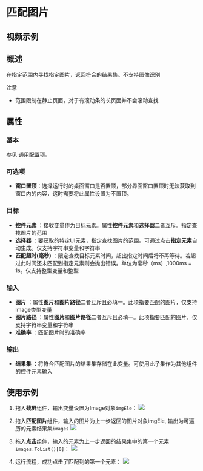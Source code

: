# 匹配图片

## 视频示例

## 概述

在指定范围内寻找指定图片，返回符合的结果集。不支持图像识别

注意

- 范围限制在静止页面，对于有滚动条的长页面并不会滚动查找

## 属性

### 基本

参见 [通用配置项](../Appendix/CommonConfigurationItems.md)。

### 可选项

- **窗口置顶**：选择运行时的桌面窗口是否置顶，部分界面窗口置顶时无法获取到窗口内的内容，这时需要将此属性设置为不置顶。

### 目标

- **控件元素** ：接收变量作为目标元素。属性**控件元素**和**选择器**二者互斥。指定查找图片的范围
- **[选择器](../Appendix/Selector.md?_v=v2020.4)** ：要获取的特定UI元素，指定查找图片的范围。可通过点击**指定元素**自动生成。仅支持字符串变量和字符串
- **匹配超时(毫秒)** ：限定查找目标元素时间，超出指定时间后将不再等待。若超过此时间还未匹配到指定元素则会抛出错误。单位为毫秒（ms）,1000ms = 1s。仅支持整型变量和整型

### 输入

- **图片** ：属性**图片**和**图片路径**二者互斥且必填一。此项指要匹配的图片，仅支持Image类型变量
- **图片路径** ：属性**图片**和**图片路径**二者互斥且必填一。此项指要匹配的图片，仅支持字符串变量和字符串
- **准确率** ：匹配图片时的准确率

### 输出

- **结果集** ：将符合匹配图片的结果集存储在此变量。可使用此子集作为其他组件的控件元素输入

## 使用示例

1. 拖入**截屏**组件，输出变量设置为Image对象`imgEle`：
![](https://docimages.blob.core.chinacloudapi.cn/images/Activities/matchImage1.png)

2. 拖入**匹配图片**组件，输入的图片为上一步返回的图片对象imgEle, 输出为可遍历的元素结果集`images`
![](https://docimages.blob.core.chinacloudapi.cn/images/Activities/matchImage2.png)

3. 拖入**点击**组件，输入的元素为上一步返回的结果集中的第一个元素`images.ToList()[0]`：
![](https://docimages.blob.core.chinacloudapi.cn/images/Activities/matchImage3.png)

4. 运行流程，成功点击了匹配到的第一个元素：
![](https://docimages.blob.core.chinacloudapi.cn/images/Activities/matchImage4.png)